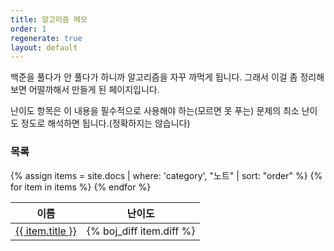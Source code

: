 ```yaml
---
title: 알고리즘 메모
order: 1
regenerate: true
layout: default
---
```


백준을 풀다가 안 풀다가 하니까 알고리즘을 자꾸 까먹게 됩니다. 그래서 이걸 좀 정리해보면 어떨까해서 만들게 된 페이지입니다.

난이도 항목은 이 내용을 필수적으로 사용해야 하는(모르면 못 푸는) 문제의 최소 난이도 정도로 해석하면 됩니다.(정확하지는 않습니다)

### 목록

<table id="notes">
    <thead>
        <tr>
            <th onclick="sortTable(0,'notes')">이름</th>
            <th onclick="sortTable(1,'notes')">난이도</th>
        </tr>
    </thead>
    <tbody>
        {% assign items = site.docs | where: 'category', "노트" | sort: "order" %}
        {% for item in items %}
            <tr>
                <td><a href="{{ item.url | relative_url }}">{{ item.title }}</a></td>
                <td>{% boj_diff item.diff %}</td>
            </tr>
        {% endfor %}
    </tbody>
</table>

<script src="{{ site.baseurl }}/scripts/sort.js" charset="utf-8">

